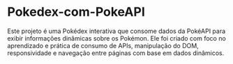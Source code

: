 # Pokedex-com-PokeAPI
Este projeto é uma Pokédex interativa que consome dados da PokéAPI para exibir informações dinâmicas sobre os Pokémon. Ele foi criado com foco no aprendizado e prática de consumo de APIs, manipulação do DOM, responsividade e navegação entre páginas com base em dados dinâmicos.
